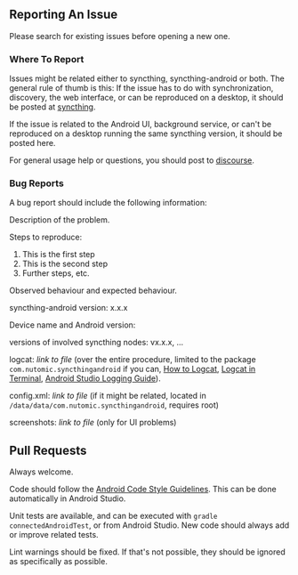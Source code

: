 ## Reporting An Issue

Please search for existing issues before opening a new one.

### Where To Report

Issues might be related either to syncthing, syncthing-android or both. The general rule of thumb is this:
If the issue has to do with synchronization, discovery, the web interface, or can be reproduced on a desktop, it should be posted at [syncthing](https://github.com/calmh/syncthing/issues).

If the issue is related to the Android UI, background service, or can't be reproduced on a desktop running the same syncthing version, it should be posted here.

For general usage help or questions, you should post to [discourse](http://discourse.syncthing.net/category/support).

### Bug Reports

A bug report should include the following information:

Description of the problem.

Steps to reproduce:

1. This is the first step
2. This is the second step
3. Further steps, etc.

Observed behaviour and expected behaviour.

syncthing-android version: x.x.x

Device name and Android version:

versions of involved syncthing nodes: vx.x.x, ...

logcat: *link to file* (over the entire procedure, limited to the package `com.nutomic.syncthingandroid` if you can, [How to Logcat](http://forum.xda-developers.com/showthread.php?t=1726238), [Logcat in Terminal](http://wiki.cyanogenmod.org/w/Doc:_debugging_with_logcat), [Android Studio Logging Guide](http://stackoverflow.com/a/17648663/1837158)).

config.xml: *link to file* (if it might be related, located in `/data/data/com.nutomic.syncthingandroid`, requires root)

screenshots: *link to file* (only for UI problems)

## Pull Requests

Always welcome.

Code should follow the [Android Code Style Guidelines](https://source.android.com/source/code-style.html#java-language-rules). This can be done automatically in Android Studio.

Unit tests are available, and can be executed with `gradle connectedAndroidTest`, or from Android Studio. New code should always add or improve related tests.

Lint warnings should be fixed. If that's not possible, they should be ignored as specifically as possible.
